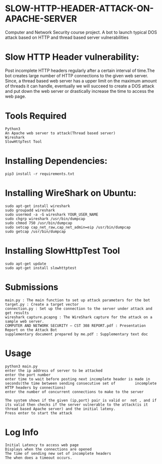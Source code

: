 # SLOW-HTTP-HEADER-ATTACK-ON-APACHE-SERVER
Computer and Network Security course project. A bot to launch typical DOS attack based on HTTP and thread based server vulnerabilities

# Slow HTTP Header vulnerability:
Post incomplete HTTP headers regularly after a certain interval of time.The bot creates large number of HTTP connections to the given web server. Since, a thread based web server has a upper limit on the maximum amount of threads it can handle, eventually we will succeed to create a DOS attack and put down the web server or drastically increase the time to access the web page.

# Tools Required
    Python3
    An Apache web server to attack(Thread based server)
    Wireshark
    SlowHttpTest Tool


# Installing Dependencies:
    pip3 install -r requirements.txt

# Installing WireShark on Ubuntu:
    sudo apt-get install wireshark
    sudo groupadd wireshark
    sudo usermod -a -G wireshark YOUR_USER_NAME
    sudo chgrp wireshark /usr/bin/dumpcap
    sudo chmod 750 /usr/bin/dumpcap
    sudo setcap cap_net_raw,cap_net_admin=eip /usr/bin/dumpcap
    sudo getcap /usr/bin/dumpcap

# Installing SlowHttpTest Tool
    sudo apt-get update
    sudo apt-get install slowhttptest

# Submissions
    main.py : The main function to set up attack parameters for the bot
    target.py : Create a target vector
    connection.py : Set up the connection to the server under attack and get results
    wireshark capture.pcapng : The WireShark capture for the attack on a sample web server.
    COMPUTER AND NETWORK SECURITY – CST 308 REPORT.pdf : Presentation Report on the Attack Bot
    supplementary document prepared by me.pdf : Supplementary text doc
    
 # Usage
    python3 main.py
    enter the ip address of server to be attacked 
    enter the port number
    enter time to wait before posting next incomplete header is made in seconds(the time between sending consecutive set of         incomplete HTTP headers by connections)
    enter the number of concurrent connections to make to the server
    
    The system shows if the given (ip,port) pair is valid or  not , and if its valid then checks if the server vulnerable to the attack(is it thread based Apache server) and the initial lateny.
    Press enter to start the attack 
    
 # Log Info
    Initial Latency to access web page
    Displays when the connections are opened
    The time of sending new set of incomplete headers 
    The when does a timeout occurs.
    
    

